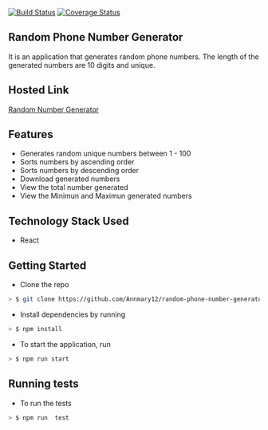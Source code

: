 [![Build Status](https://travis-ci.org/Annmary12/random-phone-number-generator.svg?branch=development)](https://travis-ci.org/Annmary12/random-phone-number-generator) [![Coverage Status](https://coveralls.io/repos/github/Annmary12/random-phone-number-generator/badge.svg?branch=development)](https://coveralls.io/github/Annmary12/random-phone-number-generator?branch=development)

## Random Phone Number Generator

It is an application that generates random phone numbers. The length of the generated numbers are 10 digits and unique.

## Hosted Link
[Random Number Generator](https://phone-number-generator.netlify.com/)

## Features
* Generates random unique numbers between 1 - 100
* Sorts numbers by ascending order
* Sorts numbers by descending order
* Download generated numbers
* View the total number generated
* View the Minimun and Maximun generated numbers

## Technology Stack Used
* React

## Getting Started

* Clone the repo

```sh
> $ git clone https://github.com/Annmary12/random-phone-number-generator.git
```

* Install dependencies by running

```sh
> $ npm install
```

* To start the application, run

```sh
> $ npm run start
```

## Running tests

* To run the tests

```sh
> $ npm run  test
```
